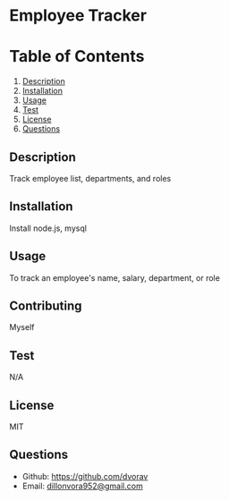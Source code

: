 # Employee Tracker

# Table of Contents

1. [Description](#Description)
2. [Installation](#Installation)
3. [Usage](#Usage)
4. [Test](#test)
5. [License](#License)
6. [Questions](#Questions)

## Description
Track employee list, departments, and roles     
## Installation
Install node.js, mysql
## Usage
To track an employee's name, salary, department, or role
## Contributing
Myself
## Test
N/A
## License
MIT
## Questions
* Github: https://github.com/dvorav
* Email: dillonvora952@gmail.com